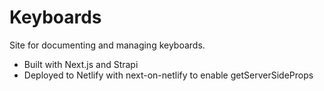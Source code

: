 # Keyboards

Site for documenting and managing keyboards.

- Built with Next.js and Strapi
- Deployed to Netlify with next-on-netlify to enable getServerSideProps
